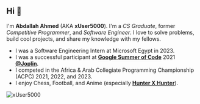 ## Hi 👋
I'm **Abdallah Ahmed** (AKA **xUser5000**). I'm a _CS Graduate_, former _Competitive Programmer_, and _Software Engineer_. I love to solve problems, build cool projects, and share my knowledge with my fellows.

- I was a Software Engineering Intern at Microsoft Egypt in 2023.
- I was a successful participant at [**Google Summer of Code**](https://summerofcode.withgoogle.com/) 2021 [**@Joplin**](https://github.com/joplin).
- I competed in the Africa & Arab Collegiate Programming Championship (ACPC) 2021, 2022, and 2023.
- I enjoy Chess, Football, and Anime (especially [**Hunter X Hunter**](https://www.imdb.com/title/tt2098220/)).


<img src="https://komarev.com/ghpvc/?username=xUser5000&label=Profile%20views&color=0e75b6&style=flat" alt="xUser5000" />
